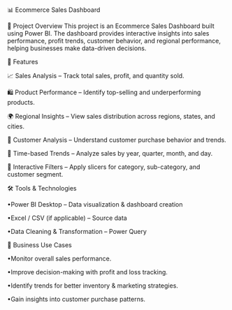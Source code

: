 📊 Ecommerce Sales Dashboard

📌 Project Overview
This project is an Ecommerce Sales Dashboard built using Power BI. The dashboard provides interactive insights into sales performance, profit trends, customer behavior, and regional performance, helping businesses make data-driven decisions.

🚀 Features

📈 Sales Analysis – Track total sales, profit, and quantity sold.

🛍️ Product Performance – Identify top-selling and underperforming products.

🌍 Regional Insights – View sales distribution across regions, states, and cities.

👥 Customer Analysis – Understand customer purchase behavior and trends.

📅 Time-based Trends – Analyze sales by year, quarter, month, and day.

🔎 Interactive Filters – Apply slicers for category, sub-category, and customer segment.

🛠️ Tools & Technologies

•Power BI Desktop – Data visualization & dashboard creation

•Excel / CSV (if applicable) – Source data

•Data Cleaning & Transformation – Power Query

🎯 Business Use Cases

•Monitor overall sales performance.

•Improve decision-making with profit and loss tracking.

•Identify trends for better inventory & marketing strategies.

•Gain insights into customer purchase patterns.
